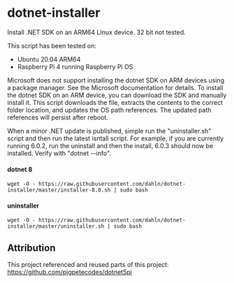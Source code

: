 # dotnet-installer
Install .NET SDK on an ARM64 LInux device. 32 bit not tested.

This script has been tested on:
 - Ubuntu 20.04 ARM64
 - Raspberry Pi 4 running Raspberry Pi OS

Microsoft does not support installing the dotnet SDK on ARM devices using a package manager. See the Microsoft documentation for details. To install the dotnet SDK on an ARM device, you can download the SDK and manually install it. This script downloads the file, extracts the contents to the correct folder location, and updates the OS path references. The updated path references will persist after reboot.



When a minor .NET update is published, simple run the "uninstaller.sh" script and then run the latest isntall script. For example, if you are currently running 6.0.2, run the uninstall and then the install, 6.0.3 should now be installed. Verify with "dotnet --info".

#### dotnet 8
```
wget -O - https://raw.githubusercontent.com/dahln/dotnet-installer/master/installer-8.0.sh | sudo bash
```
#### uninstaller
```
wget -O - https://raw.githubusercontent.com/dahln/dotnet-installer/master/uninstaller.sh | sudo bash
```


## Attribution
This project referenced and reused parts of this project: https://github.com/pjgpetecodes/dotnet5pi
